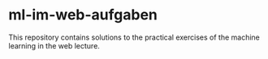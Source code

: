 # ml-im-web-aufgaben
This repository contains solutions to the practical exercises of the machine learning in the web lecture.